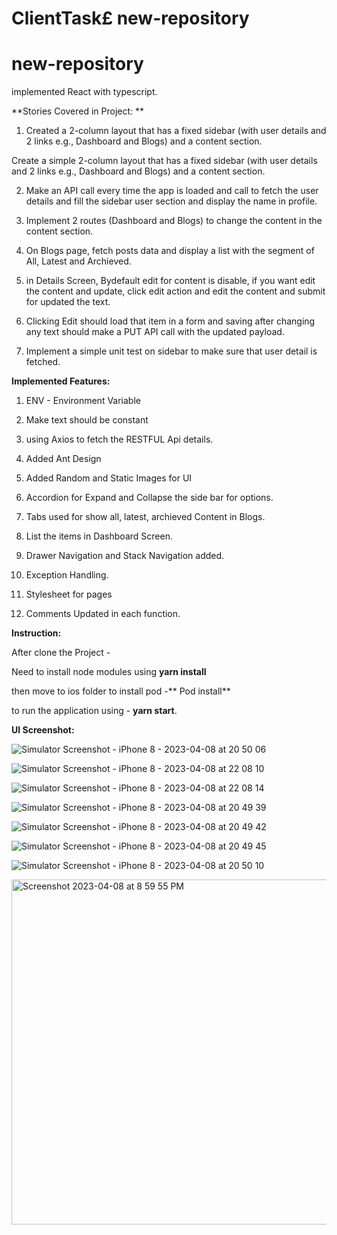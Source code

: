# ClientTask£ new-repository
# new-repository

implemented React with typescript.

**Stories Covered in Project: **

1. Created a 2-column layout that has a fixed sidebar (with user details and 2 links e.g., Dashboard and Blogs) and a content section.

Create a simple 2-column layout that has a fixed sidebar (with user details and 2 links e.g., Dashboard and Blogs) and a content section.

2. Make an API call every time the app is loaded and call to fetch the user details and fill the sidebar user section and display the name in profile.

3. Implement 2 routes (Dashboard and Blogs) to change the content in the content section.

4. On Blogs page, fetch posts data and display a list with the segment of All, Latest and Archieved.

5. in Details Screen, Bydefault edit for content is disable, if you want edit the content and update, click edit action and edit the content and submit for updated the text.

6. Clicking Edit should load that item in a form and saving after changing any text should make a PUT API call with the updated payload.

7. Implement a simple unit test on sidebar to make sure that user detail is fetched. 

**Implemented Features:**

1. ENV - Environment Variable

2. Make text should be constant

3. using Axios to fetch the RESTFUL Api details.

4. Added Ant Design

5. Added Random and Static Images for UI

6. Accordion for Expand and Collapse the side bar for options.

7. Tabs used for show all, latest, archieved Content in Blogs.

8. List the items in Dashboard Screen.

9. Drawer Navigation and Stack Navigation added.

10. Exception Handling.

11. Stylesheet for pages

12. Comments Updated in each function.

**Instruction:**

After clone the Project -  

Need to install node modules using **yarn install**

then move to ios folder to install pod -** Pod install**

to run the application using - **yarn start**.

**UI Screenshot:**


![Simulator Screenshot - iPhone 8 - 2023-04-08 at 20 50 06](https://user-images.githubusercontent.com/130089402/230732673-7be3e85a-d8ec-4e2d-bcba-0b92cf4ee54c.png)


![Simulator Screenshot - iPhone 8 - 2023-04-08 at 22 08 10](https://user-images.githubusercontent.com/130089402/230732726-2a0f7062-fbe8-4fc4-9a5f-1b565ac7ce23.png)

![Simulator Screenshot - iPhone 8 - 2023-04-08 at 22 08 14](https://user-images.githubusercontent.com/130089402/230732735-0c670292-b220-4c72-94a3-4ede35cf4a83.png)

![Simulator Screenshot - iPhone 8 - 2023-04-08 at 20 49 39](https://user-images.githubusercontent.com/130089402/230732759-9f6a0641-a358-46f0-b2f1-9ebecb391962.png)

![Simulator Screenshot - iPhone 8 - 2023-04-08 at 20 49 42](https://user-images.githubusercontent.com/130089402/230732769-119e2a19-68d3-4a56-9861-1a32bbe99dfb.png)

![Simulator Screenshot - iPhone 8 - 2023-04-08 at 20 49 45](https://user-images.githubusercontent.com/130089402/230732777-7e1ed355-f049-4500-9936-046600c94293.png)

![Simulator Screenshot - iPhone 8 - 2023-04-08 at 20 50 10](https://user-images.githubusercontent.com/130089402/230732793-d461e3eb-4397-4381-93a6-135e58f2dff3.png)

<img width="552" alt="Screenshot 2023-04-08 at 8 59 55 PM" src="https://user-images.githubusercontent.com/130089402/230732819-63702f7f-beea-471a-992f-1ca2ad165860.png">










